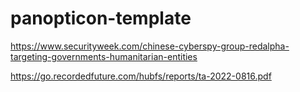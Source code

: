 # panopticon-template

https://www.securityweek.com/chinese-cyberspy-group-redalpha-targeting-governments-humanitarian-entities

https://go.recordedfuture.com/hubfs/reports/ta-2022-0816.pdf
